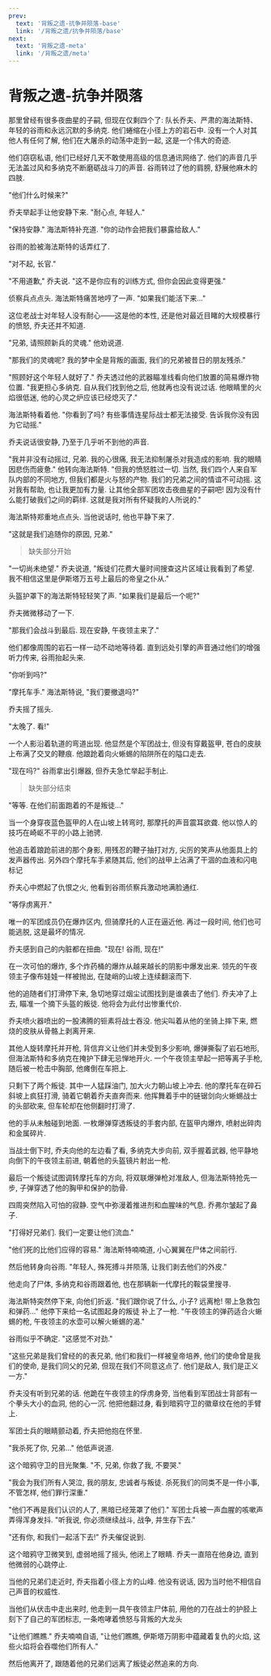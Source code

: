 ```yaml
---
prev:
  text: '背叛之遗-抗争并陨落-base'
  link: '/背叛之遗/抗争并陨落/base'
next:
  text: '背叛之遗-meta'
  link: '/背叛之遗/meta'
---
```


# 背叛之遗-抗争并陨落

那里曾经有很多夜曲星的子嗣, 但现在仅剩四个了: 队长乔夫、严肃的海法斯特、年轻的谷雨和永远沉默的多纳克. 他们蜷缩在小径上方的岩石中. 没有一个人对其他人有任何了解, 他们在大屠杀的动荡中走到一起, 这是一个伟大的奇迹.

他们窃窃私语, 他们已经好几天不敢使用高级的信息通讯网络了. 他们的声音几乎无法盖过风和多纳克不断磨砺战斗刀的声音. 谷雨转过了他的肩膀, 舒展他麻木的四肢.

"他们什么时候来?"

乔夫举起手让他安静下来. "耐心点, 年轻人."

"保持安静." 海法斯特补充道. "你的动作会把我们暴露给敌人."

谷雨的脸被海法斯特的话弄红了.

"对不起, 长官."

"不用道歉," 乔夫说. "这不是你应有的训练方式, 但你会因此变得更强."

侦察兵点点头. 海法斯特痛苦地哼了一声. "如果我们能活下来..."

这位老战士对年轻人没有耐心——这是他的本性, 还是他对最近目睹的大规模暴行的愤怒, 乔夫还并不知道.

"兄弟, 请照顾新兵的灵魂." 他劝说道.

"那我们的灵魂呢? 我的梦中全是背叛的画面, 我们的兄弟被昔日的朋友残杀."

"照顾好这个年轻人就好了." 乔夫透过他的武器瞄准线看向他们放置的简易爆炸物位置. "我更担心多纳克. 自从我们找到他之后, 他就再也没有说过话. 他眼睛里的火焰很低迷, 他的心灵之炉应该已经熄灭了."

海法斯特看着他. "你看到了吗? 有些事情连星际战士都无法接受. 告诉我你没有因为它动摇."

乔夫说话很安静, 乃至于几乎听不到他的声音.

"我并非没有动摇过, 兄弟. 我的心很痛, 我无法抑制屠杀对我造成的影响. 我的眼睛因悲伤而疲惫." 他转向海法斯特. "但我的愤怒胜过一切. 当然, 我们四个人来自军队内部的不同地方, 但我们都是火与怒的产物. 我们的兄弟之间的情谊不可动摇. 这对我有帮助, 也让我更加有力量. 让其他全部军团攻击夜曲星的子嗣吧! 因为没有什么能打破我们之间的羁绊. 这就是我对所有怀疑我的人所说的."

海法斯特郑重地点点头. 当他说话时, 他也平静下来了.

"这就是我们追随你的原因, 兄弟."

> 缺失部分开始

"一切尚未绝望." 乔夫说道, "叛徒们花费大量时间搜查这片区域让我看到了希望. 我不相信这里是伊斯塔万五号上最后的帝皇之仆从."

头盔护罩下的海法斯特轻轻笑了声. "如果我们是最后一个呢?"

乔夫微微移动了一下.

"那我们会战斗到最后. 现在安静, 午夜领主来了."

他们都像周围的岩石一样一动不动地等待着. 直到远处引擎的声音通过他们的增强听力传来, 谷雨抬起头来.

"你听到吗?"

"摩托车手." 海法斯特说, "我们要撤退吗?"

乔夫摇了摇头.

"太晚了. 看!"

一个人影沿着轨道的弯道出现. 他显然是个军团战士, 但没有穿戴盔甲, 苍白的皮肤上布满了交叉的鞭痕. 他踉跄着向火蜥蜴的陷阱所在的隘口走去.

"现在吗?" 谷雨拿出引爆器, 但乔夫急忙举起手制止.

> 缺失部分结束

"等等. 在他们前面跑着的不是叛徒..."

当一个身穿夜蓝色盔甲的人在山坡上转弯时, 那摩托的声音震耳欲聋. 他以惊人的技巧在崎岖不平的小路上驰骋.

他追击着踉跄前进的那个身影, 用残忍的鞭子抽打对方, 尖厉的笑声从他面具上的发声器传出. 另外四个摩托车手紧随其后, 他们的战甲上沾满了干涸的血液和闪电标记

乔夫心中燃起了仇恨之火, 他看到谷雨侦察兵激动地满脸通红.

"等俘虏离开."

唯一的军团成员仍在爆炸区内, 但骑摩托的人正在逼近他. 再过一段时间, 他们也可能逃脱, 这是最坏的情况.

乔夫感到自己的内脏都在扭曲. "现在! 谷雨, 现在!"

在一次可怕的爆炸, 多个炸药桶的爆炸从越来越长的阴影中爆发出来. 领先的午夜领主子像布娃娃一样被抛出, 在陡峭的山坡上连续翻滚而下.

他的追随者们打滑停下来, 急切地穿过烟尘试图找到是谁袭击了他们. 乔夫冲了上去, 瞄准一个摘下头盔的叛徒. 他将会为此付出惨重代价.

乔夫喷火器喷出的一股沸腾的钷素将战士吞没. 他尖叫着从他的坐骑上摔下来, 燃烧的皮肤从骨骼上剥离开来.

其他人旋转摩托并开枪, 背信弃义让他们并未受到多少影响, 爆弹撕裂了岩石地形, 但海法斯特和多纳克在掩护下肆无忌惮地开火. 一个午夜领主举起一把等离子手枪, 随后被一枪击中胸部, 他瘫倒在车把上.

只剩下了两个叛徒. 其中一人猛踩油门, 加大火力朝山坡上冲去. 他的摩托车在碎石斜坡上疯狂打滑, 骑着它朝着乔夫直奔而来. 他挥舞着手中的链锯剑向火蜥蜴战士的头部砍来, 但车轮却在他侧翻时打滑了.

他的手从未触碰到地面. 一枚爆弹穿透叛徒的手套内部, 在盔甲内爆炸, 喷射出碎肉和金属碎片.

当战士倒下时, 乔夫向他的左边看了看, 多纳克大步向前, 双手握着武器, 他平静地向倒下的午夜领主前进, 朝着他的头盔镜片射出一枪.

最后一个叛徒试图调转摩托车的方向, 将双联爆弹枪对准敌人, 但海法斯特抢先一步, 子弹穿透了他的胸甲和保护的肋骨.

四周突然陷入可怕的寂静. 空气中弥漫着推进剂和血腥味的气息. 乔弗尔皱起了鼻子.

"打得好兄弟们. 我们一定要让他们流血."

"他们死的比他们应得的容易." 海法斯特喃喃道, 小心翼翼在尸体之间前行.

然后他转身向谷雨. "年轻人, 殊死搏斗并陨落, 让我们剥去他们的外皮."

他走向了尸体, 多纳克和谷雨跟着他, 也在那辆新一代摩托的鞍袋里搜寻.

海法斯特突然停下来, 向他们折返. "我们跟你说了什么, 小子? 远离枪! 带上急救包和弹药..." 他停下来给一名试图起身的叛徒
补上了一枪. "午夜领主的弹药适合火蜥蜴的枪, 午夜领主的水壶可以解火蜥蜴的渴."

谷雨似乎不确定. "这感觉不对劲."

"这些兄弟是我们曾经的的表兄弟, 他们和我们一样被皇帝培养, 他们的使命曾是我们的使命, 是我们同父的兄弟, 但现在我们不同意这点了. 他们是敌人, 我们是正义一方."

乔夫没有听到兄弟的话. 他跪在午夜领主的俘虏身旁, 当他看到军团战士背部有一个拳头大小的血洞, 他的心一沉. 他把他翻过身, 看到暗鸦守卫的徽章纹在他的手臂上.

军团士兵的眼睛颤动着, 乔夫把他抱在怀里.

"我杀死了你, 兄弟..." 他低声说道.

这个暗鸦守卫的目光聚集. "不, 兄弟, 你救了我, 不要哭."

"我会为我们所有人哭泣, 我的朋友, 忠诚者与叛徒. 杀死我们的同类不是一件小事, 不管怎样, 他们罪行深重."

"他们不再是我们认识的人了, 黑暗已经笼罩了他们." 军团士兵被一声血腥的咳嗽声弄得浑身发抖. "听我说, 你必须继续战斗, 战争, 并生存下去."

"还有你, 和我们一起活下去!" 乔夫催促说到.

这个暗鸦守卫微笑到, 虚弱地摇了摇头, 他闭上了眼睛. 乔夫一直陪在他身边, 直到他微弱的心跳停止.

当他的兄弟们走近时, 乔夫指着小径上方的山峰. 他没有说话, 因为当时他不相信自己声音的权威性.

当他们从伏击中走出来时, 他走到一具午夜领主尸体前, 用他的刀在战士的护胫上刻下了自己的军团标志, 一条咆哮着愤怒与背叛的大龙头

"让他们瞧瞧." 乔夫喃喃自语, "让他们瞧瞧, 伊斯塔万阴影中蕴藏着复仇的火焰, 这些火焰将会吞噬他们所有人."

然后他离开了, 跟随着他的兄弟们远离了叛徒必然追来的方向.

